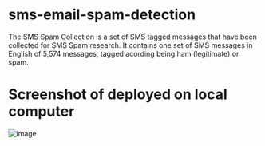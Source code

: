 # sms-email-spam-detection

The SMS Spam Collection is a set of SMS tagged messages that have been collected for SMS Spam research. It contains one set of SMS messages in English of 5,574 messages, tagged acording being ham (legitimate) or spam.

# Screenshot of deployed on local computer

![image](https://user-images.githubusercontent.com/97076224/193444861-e553541b-c22a-4873-89ec-a87f3e5b7323.png)

